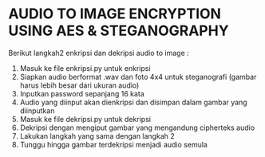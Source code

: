 # AUDIO TO IMAGE ENCRYPTION USING AES & STEGANOGRAPHY
Berikut langkah2 enkripsi dan dekripsi audio to image :
1. Masuk ke file enkripsi.py untuk enkripsi
2. Siapkan audio berformat .wav dan foto 4x4 untuk steganografi (gambar harus lebih besar dari ukuran audio)
3. Inputkan password sepanjang 16 kata
4. Audio yang diinput akan dienkripsi dan disimpan dalam gambar yang diinputkan
5. Masuk ke file dekripsi.py untuk dekripsi
6. Dekripsi dengan mengiput gambar yang mengandung cipherteks audio
7. Lakukan langkah yang sama dengan langkah 2
8. Tunggu hingga gambar terdekripsi menjadi audio semula
